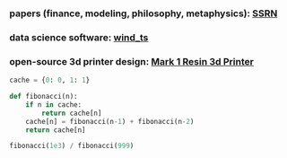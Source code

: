### **papers** (finance, modeling, philosophy, metaphysics): [SSRN](https://papers.ssrn.com/sol3/cf_dev/AbsByAuth.cfm?per_id=4163481) </br>
### **data science software**: [wind_ts](https://www.windts.app/app/wind_ts) </br>
### **open-source 3d printer design**: [Mark 1 Resin 3d Printer](https://nelson-n.github.io/Mark1.github.io/) </br>

```python
cache = {0: 0, 1: 1}

def fibonacci(n):
    if n in cache:
        return cache[n]
    cache[n] = fibonacci(n-1) + fibonacci(n-2)
    return cache[n]

fibonacci(1e3) / fibonacci(999)
```
